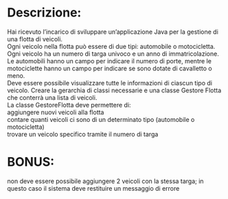 # Descrizione:<br/>
Hai ricevuto l’incarico di sviluppare un’applicazione Java per la gestione di una flotta di veicoli.<br/> Ogni veicolo nella flotta può essere di due tipi: automobile o motocicletta. Ogni veicolo ha un numero di targa univoco e un anno di immatricolazione.<br/> Le automobili hanno un campo per indicare il numero di porte, mentre le motociclette hanno un campo per indicare se sono dotate di cavalletto o meno.<br/> Deve essere possibile visualizzare tutte le informazioni di ciascun tipo di veicolo.
Creare la gerarchia di classi necessarie e una classe Gestore Flotta che conterrà una lista di veicoli.<br/>
La classe GestoreFlotta deve permettere di:<br/>
aggiungere nuovi veicoli alla flotta<br/>
contare quanti veicoli ci sono di un determinato tipo (automobile o motocicletta)<br/>
trovare un veicolo specifico tramite il numero di targa<br/>
# BONUS:
 non deve essere possibile aggiungere 2 veicoli con la stessa targa; in questo caso il sistema deve restituire un messaggio di errore
